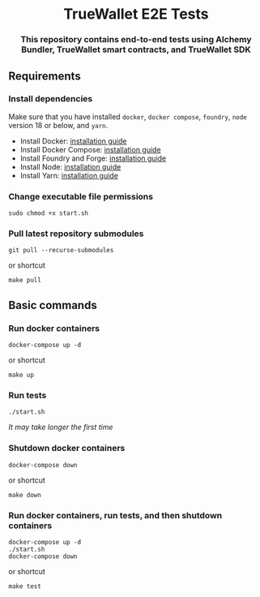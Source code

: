 # <h1 align="center"> TrueWallet E2E Tests </h1>

<h3 align="center"> This repository contains end-to-end tests using Alchemy Bundler, TrueWallet smart contracts, and TrueWallet SDK </h3>

## Requirements

### Install dependencies
Make sure that you have installed `docker`, `docker compose`, `foundry`, `node` version 18 or below, and `yarn`.

* Install Docker: [installation guide](https://docs.docker.com/engine/install/)
* Install Docker Compose: [installation guide](https://docs.docker.com/compose/install/)
* Install Foundry and Forge: [installation guide](https://book.getfoundry.sh/getting-started/installation)
* Install Node: [installation guide](https://nodejs.org/en/download/package-manager)
* Install Yarn: [installation guide](https://classic.yarnpkg.com/en/docs/install)

### Change executable file permissions
```shell
sudo chmod +x start.sh
```

### Pull latest repository submodules
```shell
git pull --recurse-submodules
```
or shortcut
```shell
make pull
```

## Basic commands

### Run docker containers
```shell
docker-compose up -d
```
or shortcut
```shell
make up
```

### Run tests
```shell
./start.sh
```
_It may take longer the first time_

### Shutdown docker containers
```shell
docker-compose down
```
or shortcut
```shell
make down
```

### Run docker containers, run tests, and then shutdown containers
```shell
docker-compose up -d
./start.sh
docker-compose down
```
or shortcut
```shell
make test
```
